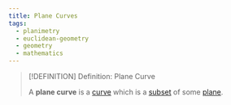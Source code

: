 ```yaml
---
title: Plane Curves
tags:
  - planimetry
  - euclidean-geometry
  - geometry
  - mathematics
---
```


>[!DEFINITION] Definition: Plane Curve
>
>A **plane curve** is a [curve](../../Curves/index.md) which is a [subset](../../../../Set%20Theory/index.md) of some [plane](../../Surfaces/Planes.md).
>